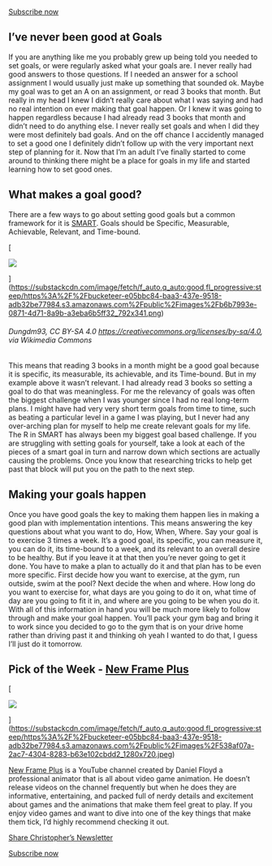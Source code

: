 ---
---

[Subscribe now](https://christopherpohlman.substack.com/subscribe?)

## I’ve never been good at Goals

If you are anything like me you probably grew up being told you needed to set
goals, or were regularly asked what your goals are. I never really had good
answers to those questions. If I needed an answer for a school assignment I
would usually just make up something that sounded ok. Maybe my goal was to get
an A on an assignment, or read 3 books that month. But really in my head I knew
I didn’t really care about what I was saying and had no real intention on ever
making that goal happen. Or I knew it was going to happen regardless because I
had already read 3 books that month and didn’t need to do anything else. I never
really set goals and when I did they were most definitely bad goals. And on the
off chance I accidently managed to set a good one I definitely didn’t follow up
with the very important next step of planning for it. Now that I’m an adult I’ve
finally started to come around to thinking there might be a place for goals in
my life and started learning how to set good ones.

## What makes a goal good?

There are a few ways to go about setting good goals but a common framework for
it is
[SMART](https://www.atlassian.com/blog/productivity/how-to-write-smart-goals).
Goals should be Specific, Measurable, Achievable, Relevant, and Time-bound.

[

![](https://bucketeer-e05bbc84-baa3-437e-9518-adb32be77984.s3.amazonaws.com/public/images/b6b7993e-0871-4d71-8a9b-a3eba6b5ff32_792x341.png)

](https://substackcdn.com/image/fetch/f_auto,q_auto:good,fl_progressive:steep/https%3A%2F%2Fbucketeer-e05bbc84-baa3-437e-9518-adb32be77984.s3.amazonaws.com%2Fpublic%2Fimages%2Fb6b7993e-0871-4d71-8a9b-a3eba6b5ff32_792x341.png)

###### Dungdm93, CC BY-SA 4.0 <https://creativecommons.org/licenses/by-sa/4.0>, via Wikimedia Commons

This means that reading 3 books in a month might be a good goal because it is
specific, its measurable, its achievable, and its Time-bound. But in my example
above it wasn’t relevant. I had already read 3 books so setting a goal to do
that was meaningless. For me the relevancy of goals was often the biggest
challenge when I was younger since I had no real long-term plans. I might have
had very very short term goals from time to time, such as beating a particular
level in a game I was playing, but I never had any over-arching plan for myself
to help me create relevant goals for my life. The R in SMART has always been my
biggest goal based challenge. If you are struggling with setting goals for
yourself, take a look at each of the pieces of a smart goal in turn and narrow
down which sections are actually causing the problems. Once you know that
researching tricks to help get past that block will put you on the path to the
next step.

## Making your goals happen

Once you have good goals the key to making them happen lies in making a good
plan with implementation intentions. This means answering the key questions
about what you want to do, How, When, Where. Say your goal is to exercise 3
times a week. It’s a good goal, its specific, you can measure it, you can do it,
its time-bound to a week, and its relevant to an overall desire to be healthy.
But if you leave it at that then you’re never going to get it done. You have to
make a plan to actually do it and that plan has to be even more specific. First
decide how you want to exercise, at the gym, run outside, swim at the pool? Next
decide the when and where. How long do you want to exercise for, what days are
you going to do it on, what time of day are you going to fit it in, and where
are you going to be when you do it. With all of this information in hand you
will be much more likely to follow through and make your goal happen. You’ll
pack your gym bag and bring it to work since you decided to go to the gym that
is on your drive home rather than driving past it and thinking oh yeah I wanted
to do that, I guess I’ll just do it tomorrow.

## Pick of the Week - [New Frame Plus](https://www.youtube.com/c/NewFramePlus/featured)

[

![](https://bucketeer-e05bbc84-baa3-437e-9518-adb32be77984.s3.amazonaws.com/public/images/538af07a-2ac7-4304-8283-b63e102cbdd2_1280x720.jpeg)

](https://substackcdn.com/image/fetch/f_auto,q_auto:good,fl_progressive:steep/https%3A%2F%2Fbucketeer-e05bbc84-baa3-437e-9518-adb32be77984.s3.amazonaws.com%2Fpublic%2Fimages%2F538af07a-2ac7-4304-8283-b63e102cbdd2_1280x720.jpeg)

[New Frame Plus](https://www.youtube.com/c/NewFramePlus/featured) is a YouTube
channel created by Daniel Floyd a professional animator that is all about video
game animation. He doesn’t release videos on the channel frequently but when he
does they are informative, entertaining, and packed full of nerdy details and
excitement about games and the animations that make them feel great to play. If
you enjoy video games and want to dive into one of the key things that make them
tick, I’d highly recommend checking it out.

[Share Christopher’s Newsletter](https://christopherpohlman.substack.com/?utm_source=substack&utm_medium=email&utm_content=share&action=share)

[Subscribe now](https://christopherpohlman.substack.com/subscribe?)
